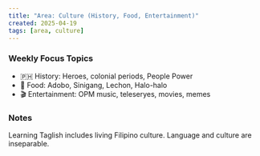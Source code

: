```yaml
---
title: "Area: Culture (History, Food, Entertainment)"
created: 2025-04-19
tags: [area, culture]
---
```


### Weekly Focus Topics

- 🇵🇭 History: Heroes, colonial periods, People Power
- 🍴 Food: Adobo, Sinigang, Lechon, Halo-halo
- 🎬 Entertainment: OPM music, teleseryes, movies, memes

### Notes

Learning Taglish includes living Filipino culture. Language and culture are inseparable.
